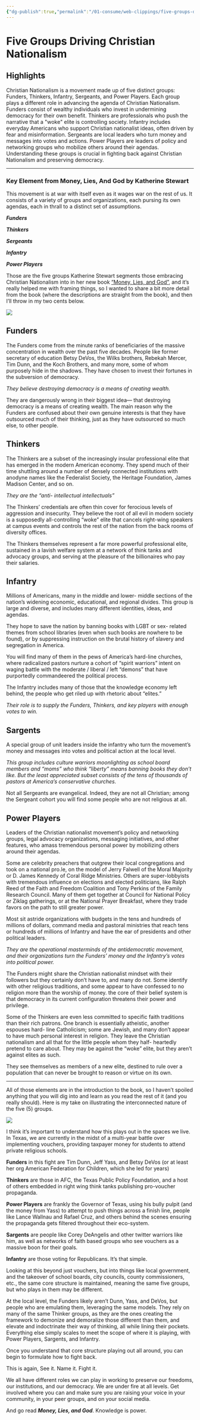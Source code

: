 ```yaml
---
{"dg-publish":true,"permalink":"/01-consume/web-clippings/five-groups-driving-christian-nationalism/","title":"Five Groups Driving Christian Nationalism","tags":["religion","christian-nationalism"]}
---
```


# Five Groups Driving Christian Nationalism
## Highlights
Christian Nationalism is a movement made up of five distinct groups: Funders, Thinkers, Infantry, Sergeants, and Power Players. Each group plays a different role in advancing the agenda of Christian Nationalism. Funders consist of wealthy individuals who invest in undermining democracy for their own benefit. Thinkers are professionals who push the narrative that a "woke" elite is controlling society. Infantry includes everyday Americans who support Christian nationalist ideas, often driven by fear and misinformation. Sergeants are local leaders who turn money and messages into votes and actions. Power Players are leaders of policy and networking groups who mobilize others around their agendas. Understanding these groups is crucial in fighting back against Christian Nationalism and preserving democracy.

---
### Key Element from Money, Lies, And God by Katherine Stewart

This movement is at war with itself even as it wages war on the rest of us. It consists of a variety of groups and organizations, each pursing its own agendas, each in thrall to a distinct set of assumptions.

***Funders***

***Thinkers***

***Sergeants***

***Infantry***

***Power Players***

Those are the five groups Katherine Stewart segments those embracing Christian Nationalism into in her new book [“Money, Lies, and God”](https://www.bloomsbury.com/us/money-lies-and-god-9781635578546/), and it’s really helped me with framing things, so I wanted to share a bit more detail from the book (where the descriptions are straight from the book), and then I’ll throw in my two cents below.

![](https://substackcdn.com/image/fetch/$s_!wdPA!)

## Funders

The Funders come from the minute ranks of beneficiaries of the massive concentration in wealth over the past five decades. People like former secretary of education Betsy DeVos, the Wilks brothers, Rebekah Mercer, Tim Dunn, and the Koch Brothers, and many more, some of whom purposely hide in the shadows. They have chosen to invest their fortunes in the subversion of democracy.

*They believe destroying democracy is a means of creating wealth.*

They are dangerously wrong in their biggest idea— that destroying democracy is a means of creating wealth. The main reason why the Funders are confused about their own genuine interests is that they have outsourced much of their thinking, just as they have outsourced so much else, to other people.

## Thinkers

The Thinkers are a subset of the increasingly insular professional elite that has emerged in the modern American economy. They spend much of their time shuttling around a number of densely connected institutions with anodyne names like the Federalist Society, the Heritage Foundation, James Madison Center, and so on.

*They are the “anti- intellectual intellectuals”*

The Thinkers’ credentials are often thin cover for ferocious levels of aggression and insecurity. They believe the root of all evil in modern society is a supposedly all-controlling “woke” elite that cancels right-wing speakers at campus events and controls the rest of the nation from the back rooms of diversity offices.

The Thinkers themselves represent a far more powerful professional elite, sustained in a lavish welfare system at a network of think tanks and advocacy groups, and serving at the pleasure of the billionaires who pay their salaries.

## Infantry

Millions of Americans, many in the middle and lower- middle sections of the nation’s widening economic, educational, and regional divides. This group is large and diverse, and includes many different identities, ideas, and agendas.

They hope to save the nation by banning books with LGBT or sex- related themes from school libraries (even when such books are nowhere to be found), or by suppressing instruction on the brutal history of slavery and segregation in America.

You will find many of them in the pews of America’s hard-line churches, where radicalized pastors nurture a cohort of “spirit warriors” intent on waging battle with the moderate / liberal / left “demons” that have purportedly commandeered the political process.

The Infantry includes many of those that the knowledge economy left behind, the people who get riled up with rhetoric about “elites.”

*Their role is to supply the Funders, Thinkers, and key players with enough votes to win.*

## Sargents

A special group of unit leaders inside the infantry who turn the movement’s money and messages into votes and political action at the local level.

*This group includes culture warriors moonlighting as school board members and “moms” who think “liberty” means banning books they don’t like. But the least appreciated subset consists of the tens of thousands of pastors at America’s conservative churches.*

Not all Sergeants are evangelical. Indeed, they are not all Christian; among the Sergeant cohort you will find some people who are not religious at all.

## Power Players

Leaders of the Christian nationalist movement’s policy and networking groups, legal advocacy organizations, messaging initiatives, and other features, who amass tremendous personal power by mobilizing others around their agendas.

Some are celebrity preachers that outgrew their local congregations and took on a national pro.le, on the model of Jerry Falwell of the Moral Majority or D. James Kennedy of Coral Ridge Ministries. Others are super-lobbyists with tremendous influence on elections and elected politicians, like Ralph Reed of the Faith and Freedom Coalition and Tony Perkins of the Family Research Council. Many of them get together at Council for National Policy or Ziklag gatherings, or at the National Prayer Breakfast, where they trade favors on the path to still greater power.

Most sit astride organizations with budgets in the tens and hundreds of millions of dollars, command media and pastoral ministries that reach tens or hundreds of millions of Infantry and have the ear of presidents and other political leaders.

*They are the operational masterminds of the antidemocratic movement, and their organizations turn the Funders’ money and the Infantry’s votes into political power.*

The Funders might share the Christian nationalist mindset with their followers but they certainly don’t have to, and many do not. Some identify with other religious traditions, and some appear to have confessed to no religion more than the worship of money. the core of their belief system is that democracy in its current configuration threatens their power and privilege.

Some of the Thinkers are even less committed to specific faith traditions than their rich patrons. One branch is essentially atheistic, another espouses hard- line Catholicism; some are Jewish, and many don’t appear to have much personal interest in religion. They leave the Christian nationalism and all that for the little people whom they half- heartedly pretend to care about. They may be against the “woke” elite, but they aren’t against elites as such.

They see themselves as members of a new elite, destined to rule over a population that can never be brought to reason or virtue on its own.

---

All of those elements are in the introduction to the book, so I haven’t spoiled anything that you will dig into and learn as you read the rest of it (and you really should). Here is my take on illustrating the interconnected nature of the five (5) groups.

![](https://christackett.substack.com/p/%7B%22src%22:%22https://substack-post-media.s3.amazonaws.com/public/images/6142ae17-1b43-4b10-a1fd-eb5c6d199a71_1578x1142.png%22,%22srcNoWatermark%22:null,%22fullscreen%22:null,%22imageSize%22:null,%22height%22:1054,%22width%22:1456,%22resizeWidth%22:null,%22bytes%22:237838,%22alt%22:null,%22title%22:null,%22type%22:%22image/png%22,%22href%22:null,%22belowTheFold%22:true,%22topImage%22:false,%22internalRedirect%22:%22https://christackett.substack.com/i/158706326?img=https%3A%2F%2Fsubstack-post-media.s3.amazonaws.com%2Fpublic%2Fimages%2F6142ae17-1b43-4b10-a1fd-eb5c6d199a71_1578x1142.png%22,%22isProcessing%22:false,%22align%22:null,%22offset%22:false})

I think it’s important to understand how this plays out in the spaces we live. In Texas, we are currently in the midst of a multi-year battle over implementing vouchers, providing taxpayer money for students to attend private religious schools.

**Funders** in this fight are Tim Dunn, Jeff Yass, and Betsy DeVos (or at least her org American Federation for Children, which she led for years)

**Thinkers** are those in AFC, the Texas Public Policy Foundation, and a host of others embedded in right wing think tanks publishing pro-voucher propaganda.

**Power Players** are frankly the Governor of Texas, using his bully pulpit (and the money from Yass) to attempt to push things across a finish line, people like Lance Wallnau and Rafael Cruz, and others behind the scenes ensuring the propaganda gets filtered throughout their eco-system.

**Sargents** are people like Corey DeAngelis and other twitter warriors like him, as well as networks of faith based groups who see vouchers as a massive boon for their goals.

**Infantry** are those voting for Republicans. It’s that simple.

Looking at this beyond just vouchers, but into things like local government, and the takeover of school boards, city councils, county commissioners, etc., the same core structure is maintained, meaning the same five groups, but who plays in them may be different.

At the local level, the Funders likely aren’t Dunn, Yass, and DeVos, but people who are emulating them, leveraging the same models. They rely on many of the same Thinker groups, as they are the ones creating the framework to demonize and demoralize those different than them, and elevate and indoctrinate their way of thinking, all while lining their pockets. Everything else simply scales to meet the scope of where it is playing, with Power Players, Sargents, and Infantry.

Once you understand that core structure playing out all around, you can begin to formulate how to fight back.

This is again, See it. Name it. Fight it.

We all have different roles we can play in working to preserve our freedoms, our institutions, and our democracy. We are under fire at all levels. Get involved where you can and make sure you are raising your voice in your community, in your peer groups, and on your social media.

And go read ***Money, Lies, and God***. Knowledge is power.


